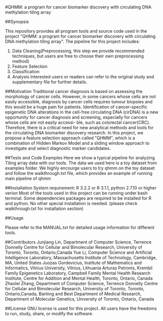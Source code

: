#QHMM: a program for cancer biomarker discovery with circulating DNA methylation tiling array

##Synopsis

This repository provides all program tools and source code used in the project "QHMM: a program for cancer biomarker discovery with circulating DNA methylation tiling array". The pipeline for this project includes:
1. Data Cleaning(Preprocessing, this step we provide recommended techniques, but users are free to choose their own preprocessing method)
2. Feature Selection
3. Classification
4. Analysis
Interested users or readers can refer to the original study and supplementary file for further details.

##Motivation
Traditional cancer diagnosis is based on assessing the morphology of cancer cells. However, in some cancers whose cells are not easily accessible, diagnosis by cancer 
cells requires tumour biopsies and this would be a huge pain for patients. Identification of cancer-specific epigenetic DNA alterations in the cell-free circulating 
DNA (cirDNA) is a new opportunity for cancer diagnosis and screening, especially for cancers whose cells are not easily accessi- ble, such as colorectal 
cancer(CRC). Therefore, there is a critical need for new analytical methods and tools for the circulating DNA biomarker discovery research. In this project, we propose a feature selection approach called "QHMM", which is a combination of Hidden Markov Model and a sliding window approach to investigate and select diagnostic marker candidates.

##Tests and Code Examples
Here we show a typical pipeline for analyzing Tiling array data with our tools. The data we used here is a toy dataset from examples folder. We highly encourge users to try qhmm on the toy dataset and follow the walkthrough.txt file, which provides an example of running main pipeline of qhmm

##Installation
System requirement: R 3.2.2 or R 3.1.1, python 2.7.10 or higher verion
Most of the tools used in this project can be running under bash terminal. Some dependencies packages are required to be installed for R and python. No other special installation is needed. (please check walkthrough.txt for installation section)

##Usage

Please refer to the MANUAL.txt for detailed usage information for different tools.

##Contributors
Junjiang Lin, Department of Computer Science, Terrence Donnelly Centre for Cellular and Bimolecular Research, University of Toronto, Toronto, Ontario,Canada
Yue Li, Computer Science and Artificial Intelligence Laboratory, Massachusetts Institute of Technology, Cambridge, MA, United States
Juozas Gordevicius, Institute of Mathematics and Informatics, Vilnius University, Vilnius, Lithuania
Arturas Petronis, Krembil Family Epigenetics Laboratory, Campbell Family Mental Health Research Institute, Centre for Addition and Mental Health, Toronto, Ontario, Canada
Zhaolei Zhang, Department of Computer Science, Terrence Donnelly Centre for Cellular and Bimolecular Research, University of Toronto, Toronto, Ontario,Canada, Banting and Best Department of Medical Research, Department of Molecular Genetics, University of Toronto, Ontario, Canada

##License
GNU license is used for this project. All users have the freedoms to run, study, share, or modify the software.

 
